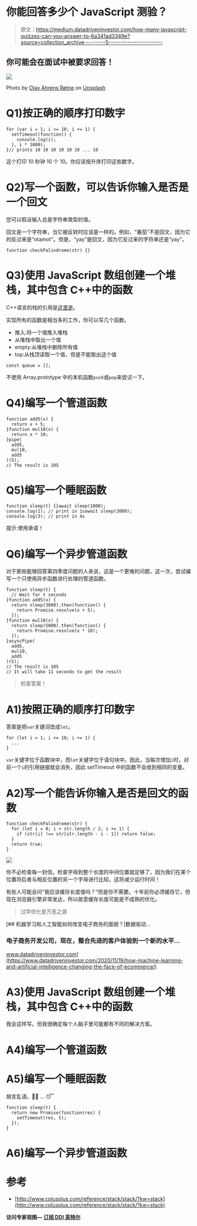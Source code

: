 # 你能回答多少个 JavaScript 测验？

> 原文：<https://medium.datadriveninvestor.com/how-many-javascript-quizzes-can-you-answer-to-6a341ad3349e?source=collection_archive---------5----------------------->

## 你可能会在面试中被要求回答！

![](img/4f2721e22880ec16bed1b6d6449b3f8a.png)

Photo by [Olav Ahrens Røtne](https://unsplash.com/@olav_ahrens?utm_source=medium&utm_medium=referral) on [Unsplash](https://unsplash.com?utm_source=medium&utm_medium=referral)

# Q1)按正确的顺序打印数字

```
for (var i = 1; i <= 10; i += 1) {
  setTimeout(function() {
    console.log(i);
  }, i * 1000);
}// prints 10 10 10 10 10 10 ... 10
```

这个打印 10 秒钟 10 个 10。你应该按升序打印这些数字。

# Q2)写一个函数，可以告诉你输入是否是一个回文

您可以假设输入总是字符串类型的值。

回文是一个字符串，当它被反转时应该是一样的。例如，“番茄”不是回文，因为它的反过来是“otamot”。但是，“yay”是回文，因为它反过来的字符串还是“yay”。

```
function checkPalindrome(str) {}
```

# Q3)使用 JavaScript 数组创建一个堆栈，其中包含 C++中的函数

C++语言的栈的引用是[这里是](http://www.cplusplus.com/reference/stack/stack/?kw=stack)。

实现所有的函数是相当多的工作，你可以写几个函数。

*   推入:将一个值推入堆栈
*   从堆栈中取出一个值
*   empty:从堆栈中删除所有值
*   top:从栈顶读取一个值，但是不能取出这个值

```
const queue = [];
```

不使用 Array.prototype 中的本机函数`push`或`pop`来尝试一下。

# Q4)编写一个管道函数

```
function add5(x) {
  return x + 5;
}function mul10(x) {
  return x * 10;
}pipe(
  add5,
  mul10,
  add5
)(5);
// The result is 105
```

# Q5)编写一个睡眠函数

```
function sleep(t) {}await sleep(1000);
console.log(1); // print in 1sawait sleep(3000);
console.log(3); // print in 4s
```

提示:使用承诺！

# Q6)编写一个异步管道函数

对于那些能够回答第四季度问题的人来说，这是一个更难的问题。这一次，尝试编写一个只使用异步函数进行处理的管道函数。

```
function sleep(t) {
  // Wait for t seconds 
}function add5(x) {
  return sleep(3000).then(function() {
    return Promise.resolve(x + 5);
  });
}function mul10(x) {
  return sleep(5000).then(function() {
    return Promise.resolve(x * 10);
  });
}asyncPipe(
  add5,
  mul10,
  add5
)(5);
// The result is 105
// It will take 11 seconds to get the result
```

> 检查答案！

# A1)按照正确的顺序打印数字

答案是把`var`关键词改成`let`。

```
for (let i = 1; i <= 10; i += 1) {
  ...
}
```

`var`关键字位于函数块中，而`let`关键字位于语句块中。因此，当每次增加`i`时，对前一个`i`的引用链接就会消失，因此 setTimeout 中的函数不会收到相同的变量。

# A2)写一个能告诉你输入是否是回文的函数

```
function checkPalindrome(str) {
  for (let i = 0; i < str.length / 2; i += 1) {
    if (str[i] !== str[str.length - i - 1]) return false;
  }
  return true;
}
```

![](img/3f65050eab344687c97788dc8889ce81.png)

你不必检查每一封信。检查字母到整个长度的中间位置就足够了，因为我们在某个位置将后者与相反位置的另一个字母进行比较。这将减少运行时间！

有些人可能会问“我应该缓存长度值吗？”但是你不需要。十年前你必须缓存它，但现在浏览器引擎非常发达，所以故意缓存长度可能是不成熟的优化。

> 过早优化是万恶之源

[](https://www.datadriveninvestor.com/2020/11/19/how-machine-learning-and-artificial-intelligence-changing-the-face-of-ecommerce/) [## 机器学习和人工智能如何改变电子商务的面貌？|数据驱动…

### 电子商务开发公司，现在，整合先进的客户体验到一个新的水平…

www.datadriveninvestor.com](https://www.datadriveninvestor.com/2020/11/19/how-machine-learning-and-artificial-intelligence-changing-the-face-of-ecommerce/) 

# A3)使用 JavaScript 数组创建一个堆栈，其中包含 C++中的函数

我会这样写。但我很确定每个人脑子里可能都有不同的解决方案。

# A4)编写一个管道函数

# A5)编写一个睡眠函数

胡言乱语。🧙‍♂️ … 😴

```
function sleep(t) {
  return new Promise(function(res) {
    setTimeout(res, t);
  });
}
```

# A6)编写一个异步管道函数

# 参考

*   [http://www.cplusplus.com/reference/stack/stack/?kw=stack](http://www.cplusplus.com/reference/stack/stack/?kw=stack)

**访问专家视图—** [**订阅 DDI 英特尔**](https://datadriveninvestor.com/ddi-intel)